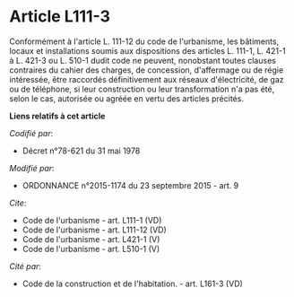 # Article L111-3

Conformément à l'article L. 111-12 du code de l'urbanisme, les bâtiments, locaux et installations soumis aux dispositions des
articles L. 111-1, L. 421-1 à L. 421-3 ou L. 510-1 dudit code ne peuvent, nonobstant toutes clauses contraires du cahier des
charges, de concession, d'affermage ou de régie intéressée, être raccordés définitivement aux réseaux d'électricité, de gaz
ou de téléphone, si leur construction ou leur transformation n'a pas été, selon le cas, autorisée ou agréée en vertu des
articles précités.

**Liens relatifs à cet article**

_Codifié par_:

  - Décret n°78-621 du 31 mai 1978

_Modifié par_:

  - ORDONNANCE n°2015-1174 du 23 septembre 2015 - art. 9

_Cite_:

  - Code de l'urbanisme - art. L111-1 (VD)
  - Code de l'urbanisme - art. L111-12 (VD)
  - Code de l'urbanisme - art. L421-1 (V)
  - Code de l'urbanisme - art. L510-1 (V)

_Cité par_:

  - Code de la construction et de l'habitation. - art. L161-3 (VD)
